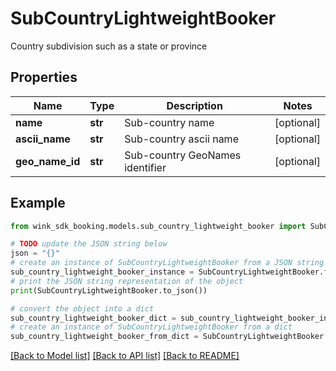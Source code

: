 # SubCountryLightweightBooker

Country subdivision such as a state or province

## Properties

Name | Type | Description | Notes
------------ | ------------- | ------------- | -------------
**name** | **str** | Sub-country name | [optional] 
**ascii_name** | **str** | Sub-country ascii name | [optional] 
**geo_name_id** | **str** | Sub-country GeoNames identifier | [optional] 

## Example

```python
from wink_sdk_booking.models.sub_country_lightweight_booker import SubCountryLightweightBooker

# TODO update the JSON string below
json = "{}"
# create an instance of SubCountryLightweightBooker from a JSON string
sub_country_lightweight_booker_instance = SubCountryLightweightBooker.from_json(json)
# print the JSON string representation of the object
print(SubCountryLightweightBooker.to_json())

# convert the object into a dict
sub_country_lightweight_booker_dict = sub_country_lightweight_booker_instance.to_dict()
# create an instance of SubCountryLightweightBooker from a dict
sub_country_lightweight_booker_from_dict = SubCountryLightweightBooker.from_dict(sub_country_lightweight_booker_dict)
```
[[Back to Model list]](../README.md#documentation-for-models) [[Back to API list]](../README.md#documentation-for-api-endpoints) [[Back to README]](../README.md)


